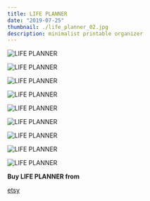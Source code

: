 ```yaml
---
title: LIFE PLANNER
date: "2019-07-25"
thumbnail: ./life_planner_02.jpg
description: minimalist printable organizer
---
```


![LIFE PLANNER](./life_planner_01.jpg)

![LIFE PLANNER](./life_planner_02.jpg)

![LIFE PLANNER](./life_planner_03.jpg)

![LIFE PLANNER](./life_planner_04.jpg)

![LIFE PLANNER](./life_planner_05.jpg)

![LIFE PLANNER](./life_planner_06.jpg)

![LIFE PLANNER](./life_planner_07.jpg)

![LIFE PLANNER](./life_planner_08.jpg)

![LIFE PLANNER](./life_planner_09.jpg)


<div class="centered">
<span style="margin-right:5px; font-weight:bold;">Buy LIFE PLANNER from</span>


[etsy](https://www.etsy.com/listing/663122176/life-planner-minimalist-printable?ref=shop_home_active_16)

</div>
